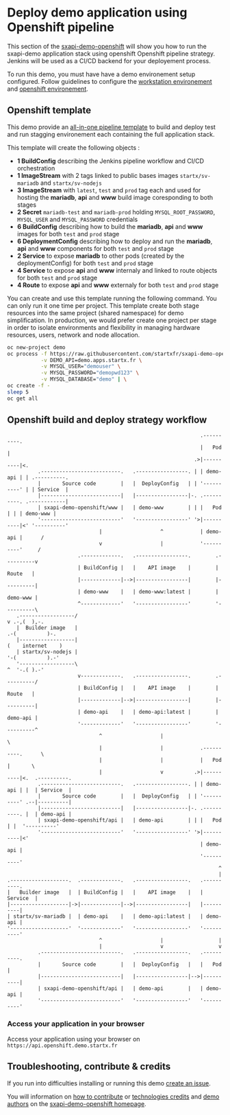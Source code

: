 # Deploy demo application using Openshift pipeline

This section of the [sxapi-demo-openshift](https://github.com/startxfr/sxapi-demo-openshift)
will show you how to run the sxapi-demo application stack using openshift Openshift pipeline
strategy. Jenkins will be used as a CI/CD backend for your deployement process.

To run this demo, you must have have a demo environement setup configured. Follow guidelines 
to configure the [workstation environement](https://github.com/startxfr/sxapi-demo-openshift#setup-workstation-environement)
and [openshift environement](https://github.com/startxfr/sxapi-demo-openshift#setup-openshift-environement).

## Openshift template

This demo provide an [all-in-one pipeline template](https://raw.githubusercontent.com/startxfr/sxapi-demo-openshift/master/openshift-pipeline-all-ephemeral.json)
to build and deploy test and run stagging environement each containing the full application stack.

This template will create the following objects :
- **1 BuildConfig** describing the Jenkins pipeline workflow and CI/CD orchestration
- **1 ImageStream** with 2 tags linked to public bases images `startx/sv-mariadb` and `startx/sv-nodejs`
- **3 ImageStream** with `latest`, `test` and `prod` tag each and used for hosting the **mariadb**, **api** and **www** build image coresponding to both stages
- **2 Secret** `mariadb-test` and `mariadb-prod` holding `MYSQL_ROOT_PASSWORD`, `MYSQL_USER` and `MYSQL_PASSWORD` credentials
- **6 BuildConfig** describing how to build the **mariadb**, **api** and **www** images for both `test` and `prod` stage
- **6 DeploymentConfig** describing how to deploy and run the **mariadb**, **api** and **www** components for both `test` and `prod` stage
- **2 Service** to expose **mariadb** to other pods (created by the deploymentConfig) for both `test` and `prod` stage
- **4 Service** to expose **api** and **www** internaly and linked to route objects for both `test` and `prod` stage
- **4 Route** to expose **api** and **www** externaly for both `test` and `prod` stage

You can create and use this template running the following command. You can only run it one time per project. 
This template create both stage resources into the same project (shared namespace) for demo simplification. In production,
we would prefer create one project per stage in order to isolate environments and flexibility in managing hardware resources, 
users, network and node allocation.

```bash
oc new-project demo
oc process -f https://raw.githubusercontent.com/startxfr/sxapi-demo-openshift/master/openshift-pipeline-all-ephemeral.json \
           -v DEMO_API=demo.apps.startx.fr \
           -v MYSQL_USER="demouser" \
           -v MYSQL_PASSWORD="demopwd123" \
           -v MYSQL_DATABASE="demo" | \
oc create -f -
sleep 5
oc get all
```

## Openshift build and deploy strategy workflow

```
                                                               .----------.
                                                               |   Pod    |
                                                             .>|----------|<.
          .--------------------------.   .-----------------. | | demo-api | | .----------.
          |       Source code        |   |  DeployConfig   | | '----------' | | Service  |
          |--------------------------|   |-----------------|-. .----------. .------------|
          | sxapi-demo-openshift/www |   | demo-www        | | |   Pod    | | | demo-www |
          '--------------------------'   '-----------------' '>|----------|<' '----------'
                              |                   ^            | demo-api |      /
                              v                   |            '----------'     /
                       .-------------.   .-----------------.        .----------v
                       | BuildConfig |   |    API image    |        |  Route   |
                       |-------------|-->|-----------------|        |----------|
                       | demo-www    |   | demo-www:latest |        | demo-www |
                       ^-------------'   '-----------------'        '----------\
   .------------------/                                                         v .-,(  ),-.    
   |  Builder image   |                                                        .-(          )-. 
   |------------------|                                                       (    internet    )
   | startx/sv-nodejs |                                                        '-(          ).-'
   '------------------\                                                         ^  '-.( ).-'    
                       v-------------.   .-----------------.        .----------/
                       | BuildConfig |   |    API image    |        |  Route   |
                       |-------------|-->|-----------------|        |----------|
                       | demo-api    |   | demo-api:latest |        | demo-api |
                       '-------------'   '-----------------'        '----------^
                              ^                   |                             \
                              |                   |            .----------.      \
                              |                   |            |   Pod    |       \
                              |                   v          .>|----------|<.  .----------.
          .--------------------------.   .-----------------. | | demo-api | |  | Service  |
          |       Source code        |   |  DeployConfig   | | '----------' .--|----------|
          |--------------------------|   |-----------------|-. .----------. |  | demo-api |
          | sxapi-demo-openshift/api |   | demo-api        | | |   Pod    | |  '----------'
          '--------------------------'   '-----------------' '>|----------|<'
                                                               | demo-api |
                                                               '----------'
                                                                     ^
                                                                     |
.-------------------.  .-------------.   .-----------------.   .----------.
|   Builder image   |  | BuildConfig |   |    API image    |   | Service  |
|-------------------|->|-------------|-->|-----------------|   |----------|
| startx/sv-mariadb |  | demo-api    |   | demo-api:latest |   | demo-api |
'-------------------'  '-------------'   '-----------------'   '----------'
                              ^                   |                  |
                              |                   v                  v
          .--------------------------.   .-----------------.   .----------.
          |       Source code        |   |  DeployConfig   |   |   Pod    |
          |--------------------------|   |-----------------|-->|----------|
          | sxapi-demo-openshift/api |   | demo-api        |   | demo-api |
          '--------------------------'   '-----------------'   '----------'
```

### Access your application in your browser

Access your application using your browser on `https://api.openshift.demo.startx.fr`


## Troubleshooting, contribute & credits

If you run into difficulties installing or running this demo [create an issue](https://github.com/startxfr/sxapi-demo-openshift/issues/new).

You will information on [how to contribute](https://github.com/startxfr/sxapi-demo-openshift#contributing) or 
[technologies credits](https://github.com/startxfr/sxapi-demo-openshift#built-with) and
[demo authors](https://github.com/startxfr/sxapi-demo-openshift#authors) on the 
[sxapi-demo-openshift homepage](https://github.com/startxfr/sxapi-demo-openshift).